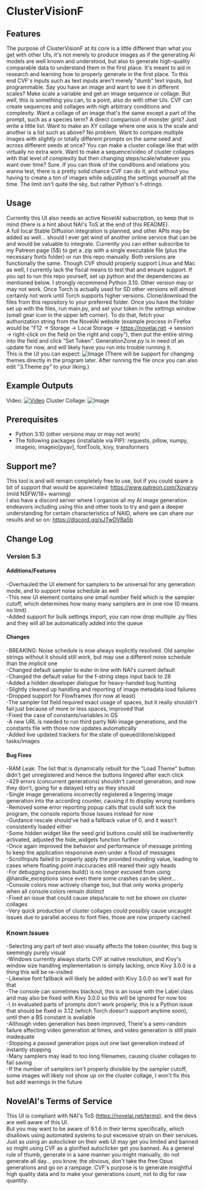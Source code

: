 # ClusterVisionF

## Features
The purpose of ClusterVisionF at its core is a little different than what you get with other UIs, it's not merely to produce images as if the generating AI models are well known and understood, but also to generate high-quality comparable data to understand them in the first place. It's meant to aid in research and learning how to properly generate in the first place. To this end CVF's inputs such as text inputs aren't merely "dumb" text inputs, but programmable. Say you have an image and want to see it in different scales? Make scale a variable and get an image sequence or collage. But well, this is something you can, to a point, also do with other UIs. CVF can create sequences and collages with nigh arbitrary conditions and complexity.
Want a collage of an image that's the same except a part of the prompt, such as a species term? A direct comparison of monster girls? Just write a little list.
Want to make an XY collage where one axis is the scale and another is a list such as above? No problem.
Want to compare multiple images with slightly or totally different prompts on the same seed and across different seeds at once? You can make a cluster collage like that with virtually no extra work.
Want to make a sequence/video of cluster collages with that level of complexity but then changing steps/scale/whatever you want over time? Sure. If you can think of the conditions and relations you wanna test, there is a pretty solid chance CVF can do it, and without you having to create a ton of images while adjusting the settings yourself all the time.
The limit isn't quite the sky, but rather Python's f-strings.

## Usage
Currently this UI also needs an active NovelAI subscription, so keep that in mind (there is a hint about NAI's ToS at the end of this README).  
A full local Stable Diffusion integration is planned, and other APIs may be added as well... should I ever get wind of another online service that can be and would be valuable to integrate.
Currently you can either subscribe to my Patreon page (5$) to get a .zip with a single executable file (plus the necessary fonts folder) or run this repo manually. Both versions are functionally the same. Though CVF should properly support Linux and Mac as well, I currently lack the fiscal means to test that and ensure support.
If you opt to run this repo yourself, set up python and the dependencies as mentioned below. I strongly recommend Python 3.10. Other version may or may not work. Once Torch is actually used for SD other versions will almost certainly not work until Torch supports higher versions.
Clone/download the files from this repository to your preferred folder.
Once you have the folder set up with the files, run main.py, and set your token in the settings window (small gear icon in the upper left corner). To do that, fetch your authorization string from the NovelAI website (example process in Firefox would be "F12 → Storage → Local Storage → https://novelai.net → session → right-click on the field on the right and copy"), then put the entire string into the field and click "Set Token".
GenerationZone.py is in need of an update for now, and will likely have you run into trouble running it.  
This is the UI you can expect:
![Image](https://cdn.discordapp.com/attachments/1074334168378519622/1088219244803666052/image.png)
(There will be support for changing themes directly in the program later. After running the file once you can also edit "3.Theme.py" to your liking.)
## Example Outputs
Video:
[![Video](https://img.youtube.com/vi/XZLiKBt1J_I/maxresdefault.jpg)](https://www.youtube.com/watch?v=XZLiKBt1J_I)
Cluster Collage:
![Image](https://cdn.discordapp.com/attachments/1074334168378519622/1088222376023556197/MultiMonsterGirlDemonstration_CollageClusterk_dpmpp_2m_smea.jpg)

## Prerequisites
- Python 3.10 (other versions may or may not work)  
- The following packages (installable via PIP): requests, pillow, numpy, imageio, imageio[pyav], fontTools, kivy, transformers  

## Support me?
This tool is and will remain completely free to use, but if you could spare a bit of support that would be appreciated: https://www.patreon.com/Xovaryu (mild NSFW/18+ warning)  
I also have a discord server where I organize all my AI image generation endeavors including using this and other tools to try and gain a deeper understanding for certain characteristics of NAID, where we can share our results and so on: https://discord.gg/xJTwDVBa5b

## Change Log
### Version 5.3
#### Additions/Features
-Overhauled the UI element for samplers to be universal for any generation mode, and to support noise schedule as well  
-This new UI element contains one small number field which is the sampler cutoff, which determines how many many samplers are in one row (0 means no limit)  
-Added support for bulk settings import, you can now drop multiple .py files and they will all be automatically added into the queue  

#### Changes
-BREAKING: Noise schedule is now always explicitly resolved. Old sampler strings without it should still work, but may use a different noise schedule than the implicit one  
-Changed default sampler to euler in line with NAI's current default  
-Changed the default value for the f-string steps input back to 28  
-Added a hidden developer dialogue for heavy-handed bug hunting  
-Slightly cleaned up handling and reporting of image metadata load failures  
-Dropped support for Flowframes (for now at least)  
-The sampler list field required exact usage of spaces, but it really shouldn't fail just because of more or less spaces, improved that  
-Fixed the case of constants/variables in GS  
-A new URL is needed to run third party NAI image generations, and the constants file with those now updates automatically  
-Added live updated trackers for the state of queued/done/skipped tasks/images  

#### Bug Fixes
-RAM Leak: The list that is dynamically rebuilt for the "Load Theme" button didn't get unregistered and hence the buttons lingered after each click  
-429 errors (concurrent generations) shouldn't cancel generation, and now they don't, going for a delayed retry as they should  
-Single image generations incorrectly registered a lingering image generation into the according counter, causing it to display wrong numbers  
-Removed some error reporting popup calls that could soft lock the program, the console reports those issues instead for now  
-Guidance rescale should've had a fallback value of 0, and it wasn't consistently loaded either  
-Some hidden widget like the seed grid buttons could still be inadvertently activated, adjusted the hide_widgets function further  
-Once again improved the behavior and performance of message printing to keep the application responsive even under a flood of messages  
-ScrollInputs failed to properly apply the provided rounding value, leading to cases where floating point inaccuracies still reared their ugly heads  
-For debugging purposes build() is no longer excused from using @handle_exceptions since even there some crashes can be silent...  
-Console colors now actively change too, but that only works properly when all console colors remain distinct  
-Fixed an issue that could cause steps/scale to not be shown on cluster collages  
-Very quick production of cluster collages could possibly cause uncaught issues due to parallel access to font files, those are now properly cached  

### Known Issues
-Selecting any part of text also visually affects the token counter, this bug is seemingly purely visual  
-Windows currently always starts CVF at native resolution, and Kivy's window size handling implementation is simply lacking, once Kivy 3.0.0 is a thing this will be re-visited  
-Likewise font fallback will likely be added with Kivy 3.0.0 so we'll wait for that  
-The console can sometimes blackout, this is an issue with the Label class and may also be fixed with Kivy 3.0.0 so this will be ignored for now too    
-\ in evaluated parts of prompts don't work properly, this is a Python issue that should be fixed in 3.12 (which Torch doesn't support anytime soon), until then a BS constant is available  
-Although video generation has been improved, There's a semi-random failure affecting video generation at times, and video generation is still plain inadequate  
-Stopping a paused generation pops out one last generation instead of instantly stopping  
-Many samplers may lead to too long filenames, causing cluster collages to fail saving  
-If the number of samplers isn't properly divisible by the sampler cutoff, some images will likely not show up on the cluster collage, I won't fix this but add warnings in the future  

## NovelAI's Terms of Service
This UI is compliant with NAI's ToS (https://novelai.net/terms), and the devs are well aware of this UI.  
But you may want to be aware of 9.1.6 in their terms specifically, which disallows using automated systems to put excessive strain on their services. Just as using an autoclicker on their web UI may get you limited and banned so might using CVF as a glorified autoclicker get you banned. As a general rule of thumb, generate in a sane manner you might manually, do not generate all day... you know, the obvious, don't take the free Opus generations and go on a rampage. CVF's purpose is to generate insightful high quality data and to make your generations count, not to dig for raw quantity.

